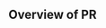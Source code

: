 <!-- Filling out the template is required. Be sure to add all applicable labels. -->

## Overview of PR
<!-- Give a general overview of the PR or/and link all JIRA tickets here -->

<!-- ## Technical & Architecture Changes -->
<!-- Explain any architecture changes/decisions here, if any-->
<!-- Number of new packages in package.json -->
<!-- Link any relevant documents -->
<!-- Screenshots (frontend) -->

<!-- ## TODO -->
<!-- Any outstanding ToDos? -->
<!-- `- [ ] task` == todo -->
<!-- `- [x] task` == done -->

